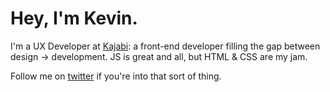 # Hey, I'm Kevin.
I'm a UX Developer at [Kajabi](https://kajabi.com): a front-end developer filling the gap between design &rarr; development. JS is great and all, but HTML & CSS are my jam.

Follow me on [twitter](https://twitter.com/teenwolfblitzer) if you're into that sort of thing.
